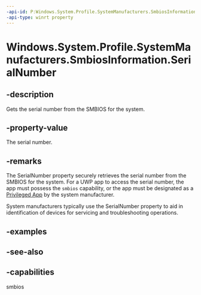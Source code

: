 ```yaml
---
-api-id: P:Windows.System.Profile.SystemManufacturers.SmbiosInformation.SerialNumber
-api-type: winrt property
---
```


<!-- Property syntax
public string SerialNumber { get; }
-->

# Windows.System.Profile.SystemManufacturers.SmbiosInformation.SerialNumber

## -description
Gets the serial number from the SMBIOS for the system.

## -property-value
The serial number.

## -remarks
The SerialNumber property securely retrieves the serial number from the SMBIOS for the system.
For a UWP app to access the serial number,
the app must possess the `smbios` capability,
or the app must be designated as a
[Privileged App](https://docs.microsoft.com/windows-hardware/drivers/devapps/step-2--create-device-metadata)
by the system manufacturer.

System manufacturers typically use the SerialNumber property to aid in identification of devices for servicing and troubleshooting operations.

## -examples

## -see-also

## -capabilities
smbios
